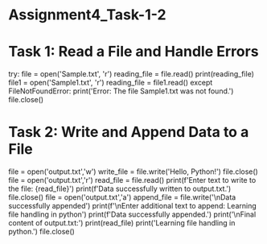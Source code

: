 # Assignment4_Task-1-2
# Task 1: Read a File and Handle Errors
try:
    file = open('Sample.txt', 'r')
    reading_file = file.read()
    print(reading_file)
    file1 = open('Sample1.txt', 'r')
    reading_file = file1.read()
except FileNotFoundError:
    print('Error: The file Sample1.txt was not found.')
    file.close()

# Task 2: Write and Append Data to a File
file = open('output.txt','w')
write_file = file.write('Hello, Python!')
file.close()
file = open('output.txt','r')
read_file = file.read()
print(f'Enter text to write to the file: {read_file}')
print(f'Data successfully written to output.txt.')
file.close()
file = open('output.txt','a')
append_file = file.write('\nData successfully appended')
print(f'\nEnter additional text to append: Learning file handling in python')
print(f'Data successfully appended.')
print('\nFinal content of output.txt:')
print(read_file)
print('Learning file handling in python.')
file.close()
